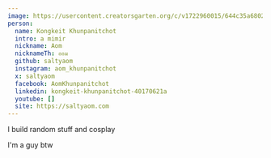 ```yaml
---
image: https://usercontent.creatorsgarten.org/c/v1722960015/644c35a6802c02345887f156/saltyaom_ydndst.webp
person:
  name: Kongkeit Khunpanitchot
  intro: a mimir
  nickname: Aom
  nicknameTh: ออม
  github: saltyaom
  instagram: aom_khunpanitchot
  x: saltyaom
  facebook: AomKhunpanitchot
  linkedin: kongkeit-khunpanitchot-40170621a
  youtube: []
  site: https://saltyaom.com
---
```


I build random stuff and cosplay

I'm a guy btw